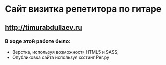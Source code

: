 # Сайт визитка репетитора по гитаре

## http://timurabdullaev.ru
### 
### В ходе этой работе было:
* Верстка, используя возможности HTML5 и SASS;
* Опубликовка сайта используя хостинг Рег.ру